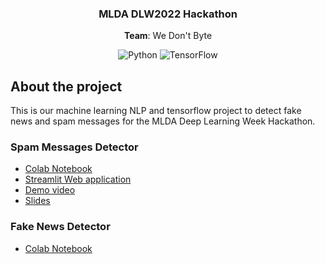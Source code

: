 

<div align="center">
  <h3 align="center">MLDA DLW2022 Hackathon</h3>
  <p align="center"><b>Team</b>: We Don't Byte</p>
  
![Python](https://img.shields.io/badge/python-3670A0?style=for-the-badge&logo=python&logoColor=ffdd54)
![TensorFlow](https://img.shields.io/badge/TensorFlow-%23FF6F00.svg?style=for-the-badge&logo=TensorFlow&logoColor=white)


</div>




## About the project
This is our machine learning NLP and tensorflow project to detect fake news and spam messages for the MLDA Deep Learning Week Hackathon.

### Spam Messages Detector

- [Colab Notebook](https://colab.research.google.com/drive/1ZxDk8bp82HacuiUyDXPw2Illugd3SlFk?usp=sharing)
- [Streamlit Web application](https://a-alviento-mlda-deep-learning-week-hackathon-webapp-uwmzhh.streamlitapp.com/)
- [Demo video](https://youtu.be/op2V9PG9vpQ)
- [Slides](https://docs.google.com/presentation/d/1ZbYgrCt6HozJUwYfE8aAiuh0UEIb-K9q5oB7TGWj_Dk/edit?usp=sharing)

### Fake News Detector
- [Colab Notebook](https://colab.research.google.com/drive/1vRE473YjMeQdyyGFXGF0domuooqnQSzb)
